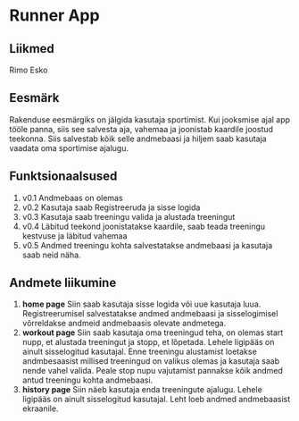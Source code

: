 # Runner App

## Liikmed
Rimo Esko

## Eesmärk
Rakenduse eesmärgiks on jälgida kasutaja sportimist. Kui jooksmise ajal app tööle panna, siis see salvesta aja, vahemaa ja joonistab kaardile joostud teekonna. Siis salvestab kõik selle andmebaasi ja hiljem saab kasutaja vaadata oma sportimise ajalugu.

## Funktsionaalsused
1. v0.1 Andmebaas on olemas
1. v0.2 Kasutaja saab Registreeruda ja sisse logida
1. v0.3 Kasutaja saab treeningu valida ja alustada treeningut
1. v0.4 Läbitud teekond joonistatakse kaardile, saab teada treeningu kestvuse ja läbitud vahemaa
1. v0.5 Andmed treeningu kohta salvestatakse andmebaasi ja kasutaja saab neid näha.

## Andmete liikumine
1.	**home page**
Siin saab kasutaja sisse logida või uue kasutaja luua.
Registreerumisel salvestatakse andmed andmebaasi ja sisselogimisel võrreldakse andmeid andmebaasis olevate andmetega.
2.	**workout page**
Siin saab kasutaja oma treeningud teha, on olemas start nupp, et alustada treeningut ja stopp, et lõpetada. Lehele ligipääs on ainult sisselogitud kasutajal.
Enne treeningu alustamist loetakse andmbesaasist millised treeningud on valikus olemas ja kasutaja saab nende vahel valida.
Peale stop nupu vajutamist pannakse kõik andmed antud treeningu kohta andmebaasi.
3.	**history page**
Siin näeb kasutaja enda treeningute ajalugu. Lehele ligipääs on ainult sisselogitud kasutajal.
Leht loeb andmed andmebaasist ekraanile.
